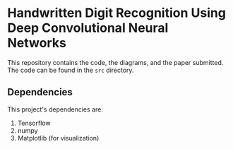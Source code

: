 # Handwritten Digit Recognition Using Deep Convolutional Neural Networks

This repository contains the code, the diagrams, and the paper submitted. The code can be found in the `src` directory.

## Dependencies
This project's dependencies are:
1. Tensorflow
2. numpy
3. Matplotlib (for visualization)
